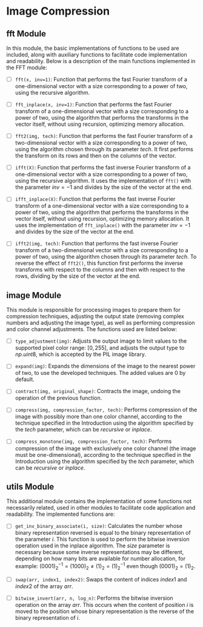 # Image Compression

## fft Module

In this module, the basic implementations of functions to be used are included, along with auxiliary functions to facilitate code implementation and readability. Below is a description of the main functions implemented in the FFT module:

- [ ]  ```fft(x, inv=1)```: Function that performs the fast Fourier transform of a one-dimensional vector with a size corresponding to a power of two, using the recursive algorithm.

- [ ] ```fft_inplace(x, inv=1)```: Function that performs the fast Fourier transform of a one-dimensional vector with a size corresponding to a power of two, using the algorithm that performs the transforms in the vector itself, without using recursion, optimizing memory allocation.

- [ ] ```fft2(img, tech)```: Function that performs the fast Fourier transform of a two-dimensional vector with a size corresponding to a power of two, using the algorithm chosen through its parameter *tech*. It first performs the transform on its rows and then on the columns of the vector.

- [ ] ```ifft(X)```: Function that performs the fast inverse Fourier transform of a one-dimensional vector with a size corresponding to a power of two, using the recursive algorithm. It uses the implementation of ```fft()``` with the parameter $inv = -1$ and divides by the size of the vector at the end.

- [ ] ```ifft_inplace(X)```: Function that performs the fast inverse Fourier transform of a one-dimensional vector with a size corresponding to a power of two, using the algorithm that performs the transforms in the vector itself, without using recursion, optimizing memory allocation. It uses the implementation of ```fft_inplace()``` with the parameter $inv = -1$ and divides by the size of the vector at the end.

- [ ] ```ifft2(img, tech)```: Function that performs the fast inverse Fourier transform of a two-dimensional vector with a size corresponding to a power of two, using the algorithm chosen through its parameter *tech*. To reverse the effect of ```fft2()```, this function first performs the inverse transforms with respect to the columns and then with respect to the rows, dividing by the size of the vector at the end.



## image Module

This module is responsible for processing images to prepare them for compression techniques, adjusting the output state (removing complex numbers and adjusting the image type), as well as performing compression and color channel adjustments. The functions used are listed below:

- [ ] ```type_adjustment(img)```: Adjusts the output image to limit values to the supported pixel color range: $[0, 255]$, and adjusts the output type to $np.uint8$, which is accepted by the PIL image library.

- [ ] ```expand(img)```: Expands the dimensions of the image to the nearest power of two, to use the developed techniques. The added values are 0 by default.

- [ ] ```contract(img, original_shape)```: Contracts the image, undoing the operation of the previous function.

- [ ] ```compress(img, compression_factor, tech)```: Performs compression of the image with possibly more than one color channel, according to the technique specified in the Introduction using the algorithm specified by the $tech$ parameter, which can be $recursive$ or $inplace$.

- [ ] ```compress_monotone(img, compression_factor, tech)```: Performs compression of the image with exclusively one color channel (the image must be one-dimensional), according to the technique specified in the Introduction using the algorithm specified by the $tech$ parameter, which can be $recursive$ or $inplace$.


## utils Module

This additional module contains the implementation of some functions not necessarily related, used in other modules to facilitate code application and readability. The implemented functions are:

- [ ] ```get_inv_binary_associate(i, size)```: Calculates the number whose binary representation reversed is equal to the binary representation of the parameter $i$. This function is used to perform the bitwise inversion operation used in the inplace algorithm. The $size$ parameter is necessary because some inverse representations may be different, depending on how many bits are available for number allocation, for example: $(0001)_2^{-1} = (1000)_2 \neq (1)_2 = (1)_2^{-1}$ even though $(0001)_2 = (1)_2$.

- [ ] ```swap(arr, index1, index2)```: Swaps the content of indices $index1$ and $index2$ of the array $arr$.

- [ ] ```bitwise_invert(arr, n, log_n)```: Performs the bitwise inversion operation on the array $arr$. This occurs when the content of position $i$ is moved to the position whose binary representation is the reverse of the binary representation of $i$.
